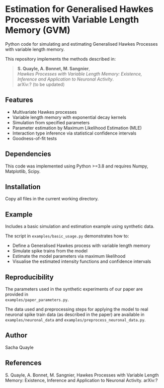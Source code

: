 # Estimation for Generalised Hawkes Processes with Variable Length Memory (GVM)

Python code for simulating and estimating Generalised Hawkes Processes with variable length memory.

This repository implements the methods described in:

> **S. Quayle, A. Bonnet, M. Sangnier**,  
> *Hawkes Processes with Variable Length Memory: Existence, Inference and Application to Neuronal Activity*.  
> arXiv:? (to be updated)

## Features

- Multivariate Hawkes processes
- Variable length memory with exponential decay kernels
- Simulation from specified parameters
- Parameter estimation by Maximum Likelihood Estimation (MLE)
- Interaction type inference via statistical confidence intervals
- Goodness-of-fit tests

## Dependencies

This code was implemented using Python >=3.8 and requires Numpy, Matplotlib, Scipy.

## Installation

Copy all files in the current working directory.

## Example 

Includes a basic simulation and estimation example using synthetic data.

The script in `examples/basic_usage.py` demonstrates how to:

- Define a Generalised Hawkes process with variable length memory
- Simulate spike trains from the model
- Estimate the model parameters via maximum likelihood
- Visualise the estimated intensity functions and confidence intervals

## Reproducibility

The parameters used in the synthetic experiments of our paper are provided in  
`examples/paper_parameters.py`.

The data used and preprocessing steps for applying the model to real neuronal spike train data (as described in the paper) are available in  `examples/neuronal_data` and `examples/preprocess_neuronal_data.py`.

## Author

Sacha Quayle

## References

S. Quayle, A. Bonnet, M. Sangnier, Hawkes Processes with Variable Length Memory: Existence, Inference and Application to Neuronal Activity. arXiv:?
